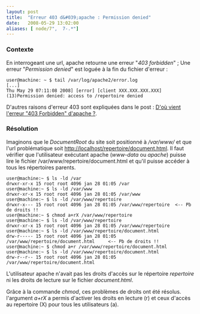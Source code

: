 ```yaml
---
layout: post
title:  "Erreur 403 d&#039;apache : Permission denied"
date:   2008-05-29 13:02:00
aliases: [ node/7",  7-.*"]
---
```

### Contexte

En interrogeant une url, apache retourne une erreur "*403 forbidden*" ;
 Une erreur "*Permission denied*" est loguée à la fin du fichier
d'erreur :

    user@machine: ~ $ tail /var/log/apache2/error.log
    [...]
    Thu May 29 07:11:08 2008] [error] [client XXX.XXX.XXX.XXX] (13)Permission denied: access to /repertoire denied

D'autres raisons d'erreur 403 sont expliquées dans le post :
 [D'où vient l'erreur "403 Forbidden" d'apache
?](/5-dou-vient-lerreur-403-forbidden-dapache).

### Résolution

Imaginons que le *DocumentRoot* du site soit positionné à */var/www/* et
que l'url problématique soit
<http://localhost/repertoire/document.html>. Il faut vérifier que
l'utilisateur exécutant apache (*www-data* ou *apache*) puisse lire le
fichier /var/www/repertoire/document.html et qu'il puisse accéder à tous
les répertoires parents.

    user@machine:~ $ ls -ld /var
    drwxr-xr-x 15 root root 4096 jan 28 01:05 /var
    user@machine:~ $ ls -ld /var/www
    drwxr-xr-x 15 root root 4096 jan 28 01:05 /var/www
    user@machine:~ $ ls -ld /var/www/repertoire
    drwxr-x--- 15 root root 4096 jan 28 01:05 /var/www/repertoire  <-- Pb de droits !!
    user@machine:~ $ chmod a+rX /var/www/repertoire
    user@machine:~ $ ls -ld /var/www/repertoire
    drwxr-xr-x 15 root root 4096 jan 28 01:05 /var/www/repertoire
    user@machine:~ $ ls -ld /var/www/repertoire/document.html
    drw-r----- 15 root root 4096 jan 28 01:05 /var/www/repertoire/document.html     <-- Pb de droits !!
    user@machine:~ $ chmod a+r /var/www/repertoire/document.html
    user@machine:~ $ ls -ld /var/www/repertoire/document.html
    drw-r--r-- 15 root root 4096 jan 28 01:05 /var/www/repertoire/document.html

L'utilisateur apache n'avait pas les droits d'accès sur le répertoire
*repertoire* ni les droits de lecture sur le fichier *document.html*.

Grâce à la commande *chmod*, ces problèmes de droits ont été résolus.
l'argument *a+rX* a permis d'activer les droits en lecture (r) et ceux
d'accès au repertoire (X) pour tous les utilisateurs (a).

